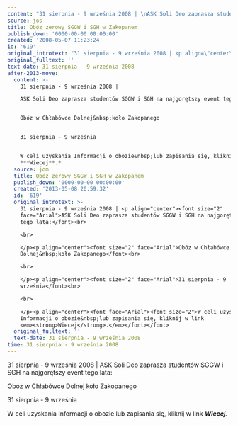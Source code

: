 ```yaml
---
content: "31 sierpnia - 9 września 2008 | \nASK Soli Deo zaprasza studentów SGGW i SGH na najgorętszy event tego lata:\n\nObóz w Chłabówce Dolnej&nbsp;koło Zakopanego\n\n31 sierpnia - 9 września\n\nW celi uzyskania Informacji o obozie&nbsp;lub zapisania się, kliknij w link ***Wiecej**.*\n\n<!--CONTENT FROM OLD SERVER (jos before 2013): 31 sierpnia - 9 września 2008 | \nASK Soli Deo zaprasza studentów SGGW i SGH na najgorętszy event tego lata:\n\r\n\n\r\nObóz w Chłabówce Dolnej&nbsp;koło Zakopanego\n\r\n\n\r\n31 sierpnia - 9 września\n\r\n\n\r\nW celi uzyskania Informacji o obozie&nbsp;lub zapisania się, kliknij w link ***Wiecej**.*         \n-->"
source: jos
title: Obóz zerowy SGGW i SGH w Zakopanem
publish_down: '0000-00-00 00:00:00'
created: '2008-05-07 11:23:24'
id: '619'
original_introtext: "31 sierpnia - 9 września 2008 | <p align=\"center\"><font size=\"2\" face=\"Arial\">ASK Soli Deo zaprasza studentów SGGW i SGH na najgorętszy event tego lata:</font><br>\r\n<br>\r\n</p><p align=\"center\"><font size=\"2\" face=\"Arial\">Obóz w Chłabówce Dolnej&nbsp;koło Zakopanego</font><br>\r\n<br>\r\n</p><p align=\"center\"><font size=\"2\" face=\"Arial\">31 sierpnia - 9 września</font><br>\r\n<br>\r\n</p><p align=\"center\"><font face=\"Arial\"><font size=\"2\">W celi uzyskania Informacji o obozie&nbsp;lub zapisania się, kliknij w link <em><strong>Wiecej</strong>.</em></font></font>         "
original_fulltext: ''
text-date: 31 sierpnia - 9 września 2008
after-2013-move:
  content: >-
    31 sierpnia - 9 września 2008 | 

    ASK Soli Deo zaprasza studentów SGGW i SGH na najgorętszy event tego lata:


    Obóz w Chłabówce Dolnej&nbsp;koło Zakopanego


    31 sierpnia - 9 września


    W celi uzyskania Informacji o obozie&nbsp;lub zapisania się, kliknij w link
    ***Wiecej**.*
  source: jom
  title: Obóz zerowy SGGW i SGH w Zakopanem
  publish_down: '0000-00-00 00:00:00'
  created: '2013-05-08 20:59:32'
  id: '619'
  original_introtext: >-
    31 sierpnia - 9 września 2008 | <p align="center"><font size="2"
    face="Arial">ASK Soli Deo zaprasza studentów SGGW i SGH na najgorętszy event
    tego lata:</font><br>

    <br>

    </p><p align="center"><font size="2" face="Arial">Obóz w Chłabówce
    Dolnej&nbsp;koło Zakopanego</font><br>

    <br>

    </p><p align="center"><font size="2" face="Arial">31 sierpnia - 9
    września</font><br>

    <br>

    </p><p align="center"><font face="Arial"><font size="2">W celi uzyskania
    Informacji o obozie&nbsp;lub zapisania się, kliknij w link
    <em><strong>Wiecej</strong>.</em></font></font>
  original_fulltext: ''
  text-date: 31 sierpnia - 9 września 2008
time: 31 sierpnia - 9 września 2008
---
```

31 sierpnia - 9 września 2008 | 
ASK Soli Deo zaprasza studentów SGGW i SGH na najgorętszy event tego lata:

Obóz w Chłabówce Dolnej&nbsp;koło Zakopanego

31 sierpnia - 9 września

W celi uzyskania Informacji o obozie&nbsp;lub zapisania się, kliknij w link ***Wiecej**.*

<!--CONTENT FROM OLD SERVER (jos before 2013): 31 sierpnia - 9 września 2008 | 
ASK Soli Deo zaprasza studentów SGGW i SGH na najgorętszy event tego lata:



Obóz w Chłabówce Dolnej&nbsp;koło Zakopanego



31 sierpnia - 9 września



W celi uzyskania Informacji o obozie&nbsp;lub zapisania się, kliknij w link ***Wiecej**.*         
-->

<!--{{json:{"created_date":"2008-05-07 11:23:24","publish_down":"0000-00-00 00:00:00","id":"619"}}}-->